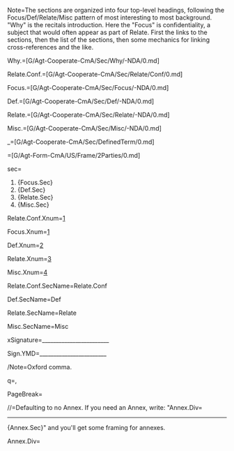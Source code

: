 Note=The sections are organized into four top-level headings, following the Focus/Def/Relate/Misc pattern of most interesting to most background.  "Why" is the recitals introduction.  Here the "Focus" is confidentiality, a subject that would often appear as part of Relate.  First the links to the sections, then the list of the sections, then some mechanics for linking cross-references and the like.

Why.=[G/Agt-Cooperate-CmA/Sec/Why/-NDA/0.md]

Relate.Conf.=[G/Agt-Cooperate-CmA/Sec/Relate/Conf/0.md]

Focus.=[G/Agt-Cooperate-CmA/Sec/Focus/-NDA/0.md]

Def.=[G/Agt-Cooperate-CmA/Sec/Def/-NDA/0.md]

Relate.=[G/Agt-Cooperate-CmA/Sec/Relate/-NDA/0.md]

Misc.=[G/Agt-Cooperate-CmA/Sec/Misc/-NDA/0.md]

_=[G/Agt-Cooperate-CmA/Sec/DefinedTerm/0.md]

=[G/Agt-Form-CmA/US/Frame/2Parties/0.md]

sec=<ol><li>{Focus.Sec}<li>{Def.Sec}<li>{Relate.Sec}<li>{Misc.Sec}</ol>


Relate.Conf.Xnum=<a href="#Relate.Conf.Sec" class="xref">1</a>

Focus.Xnum=<a href="#Focus.Sec" class="xref">1</a>

Def.Xnum=<a href="#Def.Sec" class="xref">2</a>

Relate.Xnum=<a href="#Relate.Sec" class="xref">3</a>

Misc.Xnum=<a href="#Misc.Sec" class="xref">4</a>

Relate.Conf.SecName=Relate.Conf

Def.SecName=Def

Relate.SecName=Relate

Misc.SecName=Misc

xSignature=________________________

Sign.YMD=________________________

/Note=Oxford comma.

q=,

PageBreak=</i>

//=Defaulting to no Annex.  If you need an Annex, write: "Annex.Div=<hr>{Annex.Sec}" and you'll get some framing for annexes.

Annex.Div=</i>
